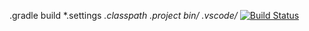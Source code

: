 .gradle
build
*.settings
*.classpath
*.project
bin/*
.vscode/*
[![Build Status](https://app.travis-ci.com/suleyman-guler/My-FIrst-PRoject.svg?branch=main)](https://app.travis-ci.com/suleyman-guler/My-FIrst-PRoject)